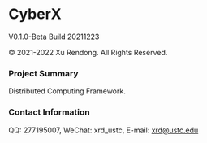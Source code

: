 # CyberX
V0.1.0-Beta Build 20211223

© 2021-2022 Xu Rendong. All Rights Reserved.

### Project Summary
Distributed Computing Framework.

### Contact Information
QQ: 277195007, WeChat: xrd_ustc, E-mail: xrd@ustc.edu
